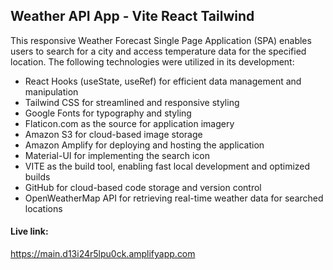 ## Weather API App - Vite React Tailwind

This responsive Weather Forecast Single Page Application (SPA) enables users to search for a city and access temperature data for the specified location. The following technologies were utilized in its development:
<ul>
    <li>React Hooks (useState, useRef) for efficient data management and manipulation</li>
    <li>Tailwind CSS for streamlined and responsive styling</li>
    <li>Google Fonts for typography and styling</li>
    <li>Flaticon.com as the source for application imagery</li>
    <li>Amazon S3 for cloud-based image storage</li>
    <li>Amazon Amplify for deploying and hosting the application</li>
    <li>Material-UI for implementing the search icon</li>
    <li>VITE as the build tool, enabling fast local development and optimized builds</li>
    <li>GitHub for cloud-based code storage and version control</li>
    <li>OpenWeatherMap API for retrieving real-time weather data for searched locations</li>
</ul>

#### Live link:
https://main.d13i24r5lpu0ck.amplifyapp.com